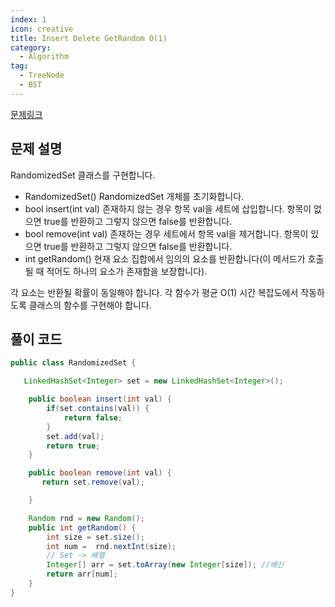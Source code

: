 ```yaml
---
index: 1
icon: creative
title: Insert Delete GetRandom O(1)
category:
  - Algorithm
tag:
  - TreeNode
  - BST
---
```


[문제링크](https://leetcode.com/problems/balance-a-binary-search-tree/)

## 문제 설명

RandomizedSet 클래스를 구현합니다.

- RandomizedSet() RandomizedSet 개체를 초기화합니다.
- bool insert(int val) 존재하지 않는 경우 항목 val을 세트에 삽입합니다. 항목이 없으면 true를 반환하고 그렇지 않으면 false를 반환합니다.
- bool remove(int val) 존재하는 경우 세트에서 항목 val을 제거합니다. 항목이 있으면 true를 반환하고 그렇지 않으면 false를 반환합니다.
- int getRandom() 현재 요소 집합에서 임의의 요소를 반환합니다(이 메서드가 호출될 때 적어도 하나의 요소가 존재함을 보장합니다).

각 요소는 반환될 확률이 동일해야 합니다. 각 함수가 평균 O(1) 시간 복잡도에서 작동하도록 클래스의 함수를 구현해야 합니다.

## 풀이 코드

```java
public class RandomizedSet {

   LinkedHashSet<Integer> set = new LinkedHashSet<Integer>();

    public boolean insert(int val) {
        if(set.contains(val)) {
            return false;
        }
        set.add(val);
        return true;
    }

    public boolean remove(int val) {
       return set.remove(val);

    }

    Random rnd = new Random();
    public int getRandom() {
        int size = set.size();
        int num =  rnd.nextInt(size);
        // Set -> 배열
        Integer[] arr = set.toArray(new Integer[size]); //배신
        return arr[num];
    }
}
```
